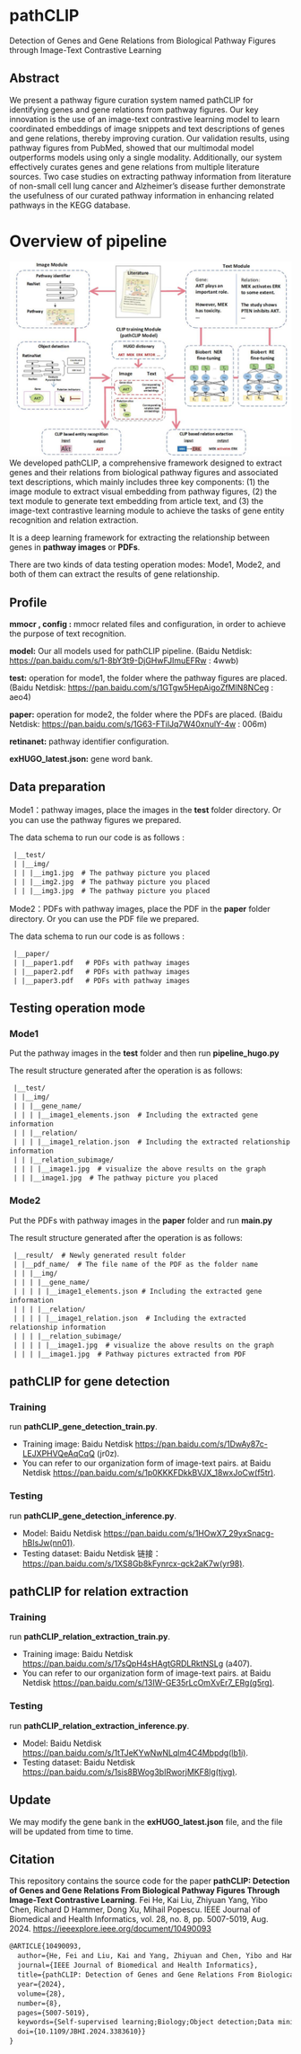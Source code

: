 # pathCLIP
Detection of Genes and Gene Relations from Biological Pathway Figures through Image-Text Contrastive Learning


## Abstract
We present a pathway figure curation system named pathCLIP for identifying genes and gene relations from pathway figures. Our key innovation is the use of an image-text contrastive learning model to learn coordinated embeddings of image snippets and text descriptions of genes and gene relations, thereby improving curation. Our validation results, using pathway figures from PubMed, showed that our multimodal model outperforms models using only a single modality. Additionally, our system effectively curates genes and gene relations from multiple literature sources. Two case studies on extracting pathway information from literature of non-small cell lung cancer and Alzheimer’s disease further demonstrate the usefulness of our curated pathway information in enhancing related pathways in the KEGG database.

# Overview of pipeline
![](readme_images/pipeline.jpg)
We developed pathCLIP, a comprehensive framework designed to extract genes and their relations from biological pathway figures and associated text descriptions, which mainly includes three key components: (1) the image module to extract visual embedding from pathway figures, (2) the text module to generate text embedding from article text, and (3) the image-text contrastive learning module to achieve the tasks of gene entity recognition and relation extraction.

It is a deep learning framework for extracting the relationship between genes in **pathway images** or **PDFs**.

There are two kinds of data testing operation modes: Mode1, Mode2, and both of them can extract the results of gene relationship.

## Profile

**mmocr , config :** mmocr related files and configuration, in order to achieve the purpose of text recognition.

**model:** Our all models used for pathCLIP pipeline. 
(Baidu Netdisk: https://pan.baidu.com/s/1-8bY3t9-DjGHwFJImuEFRw : 4wwb)

**test:** operation for mode1, the folder where the pathway figures are placed. 
(Baidu Netdisk: https://pan.baidu.com/s/1GTgw5HepAigoZfMlN8NCeg : aeo4)

**paper:** operation for mode2, the folder where the PDFs are placed. 
(Baidu Netdisk: https://pan.baidu.com/s/1G63-FTilJq7W40xnulY-4w : 006m)

**retinanet:** pathway identifier configuration.

**exHUGO_latest.json:** gene word bank.

## Data preparation

Mode1：pathway images, place the images in the **test** folder directory. Or you can use the pathway figures we prepared.

The data schema to run our code is as follows :

```
 |__test/
 | |__img/
 | | |__img1.jpg  # The pathway picture you placed
 | | |__img2.jpg  # The pathway picture you placed
 | | |__img3.jpg  # The pathway picture you placed
```

Mode2：PDFs with pathway images, place the PDF in the **paper** folder directory. Or you can use the PDF file we prepared.

The data schema to run our code is as follows :

```
 |__paper/
 | |__paper1.pdf   # PDFs with pathway images
 | |__paper2.pdf   # PDFs with pathway images
 | |__paper3.pdf   # PDFs with pathway images
```

## Testing operation mode

### Mode1

Put the pathway images in the **test** folder and then run **pipeline_hugo.py** 

The result structure generated after the operation is as follows:

 ```
  |__test/
  | |__img/
  | | |__gene_name/
  | | | |__image1_elements.json  # Including the extracted gene information
  | | |__relation/
  | | | |__image1_relation.json  # Including the extracted relationship information
  | | |__relation_subimage/
  | | | |__image1.jpg  # visualize the above results on the graph
  | | |__image1.jpg  # The pathway picture you placed
 ```

### Mode2

Put the PDFs with pathway images in the **paper** folder and run **main.py**

The result structure generated after the operation is as follows:

```
 |__result/  # Newly generated result folder
 | |__pdf_name/  # The file name of the PDF as the folder name
 | | |__img/
 | | | |__gene_name/
 | | | | |__image1_elements.json # Including the extracted gene information
 | | | |__relation/
 | | | | |__image1_relation.json  # Including the extracted relationship information
 | | | |__relation_subimage/
 | | | | |__image1.jpg  # visualize the above results on the graph
 | | | |__image1.jpg  # Pathway pictures extracted from PDF
```

## pathCLIP for gene detection
### Training

run **pathCLIP_gene_detection_train.py**. 
- Training image: Baidu Netdisk https://pan.baidu.com/s/1DwAy87c-LEJXPHVQeAqCqQ
  (jr0z).
- You can refer to our organization form of image-text pairs. at Baidu Netdisk https://pan.baidu.com/s/1p0KKKFDkkBVJX_18wxJoCw(f5tr).

### Testing

run **pathCLIP_gene_detection_inference.py**. 
- Model: Baidu Netdisk https://pan.baidu.com/s/1HOwX7_29yxSnacg-hBIsJw(nn01). 
- Testing dataset: Baidu Netdisk 链接：https://pan.baidu.com/s/1XS8Gb8kFynrcx-qck2aK7w(yr98).


## pathCLIP for relation extraction 
### Training

run **pathCLIP_relation_extraction_train.py**. 
- Training image: Baidu Netdisk https://pan.baidu.com/s/17sQpH4sHAgtGRDLRktNSLg
(a407). 
- You can refer to our organization form of image-text pairs. at Baidu Netdisk https://pan.baidu.com/s/13IW-GE35rLcOmXvEr7_ERg(g5rg).

### Testing

run **pathCLIP_relation_extraction_inference.py**. 
- Model: Baidu Netdisk https://pan.baidu.com/s/1tTJeKYwNwNLqlm4C4Mbpdg(lb1i).
- Testing dataset: Baidu Netdisk https://pan.baidu.com/s/1sis8BWog3bIRworjMKF8lg(tjvg).

## Update

We may modify the gene bank in the **exHUGO_latest.json** file, and the file will be updated from time to time.

## Citation
This repository contains the source code for the paper **pathCLIP: Detection of Genes and Gene Relations From Biological Pathway Figures Through Image-Text Contrastive Learning**. Fei He, Kai Liu, Zhiyuan Yang, Yibo Chen, Richard D Hammer, Dong Xu, Mihail Popescu. IEEE Journal of Biomedical and Health Informatics, vol. 28, no. 8, pp. 5007-5019, Aug. 2024. <https://ieeexplore.ieee.org/document/10490093>

```latex
@ARTICLE{10490093,
  author={He, Fei and Liu, Kai and Yang, Zhiyuan and Chen, Yibo and Hammer, Richard D. and Xu, Dong and Popescu, Mihail},
  journal={IEEE Journal of Biomedical and Health Informatics}, 
  title={pathCLIP: Detection of Genes and Gene Relations From Biological Pathway Figures Through Image-Text Contrastive Learning}, 
  year={2024},
  volume={28},
  number={8},
  pages={5007-5019},
  keywords={Self-supervised learning;Biology;Object detection;Data mining;Head;Testing;Databases;Contrastive learning;entity detection;literature mining;pathway figures;relation extraction},
  doi={10.1109/JBHI.2024.3383610}}
}
```
